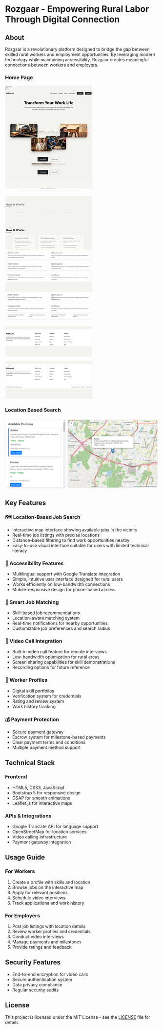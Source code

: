 # Rozgaar - Empowering Rural Labor Through Digital Connection

## About
Rozgaar is a revolutionary platform designed to bridge the gap between skilled rural workers and employment opportunities. By leveraging modern technology while maintaining accessibility, Rozgaar creates meaningful connections between workers and employers.

### Home Page
![Home Page](./screenshots/screenshot1.png)

### Location Based Search
![Serach job through location](./screenshots/screenshot2.png)

## Key Features

### 🗺️ Location-Based Job Search
- Interactive map interface showing available jobs in the vicinity
- Real-time job listings with precise locations
- Distance-based filtering to find work opportunities nearby
- Easy-to-use visual interface suitable for users with limited technical literacy

### 📱 Accessibility Features
- Multilingual support with Google Translate integration
- Simple, intuitive user interface designed for rural users
- Works efficiently on low-bandwidth connections
- Mobile-responsive design for phone-based access

### 💼 Smart Job Matching
- Skill-based job recommendations
- Location-aware matching system
- Real-time notifications for nearby opportunities
- Customizable job preferences and search radius

### 🎥 Video Call Integration
- Built-in video call feature for remote interviews
- Low-bandwidth optimization for rural areas
- Screen sharing capabilities for skill demonstrations
- Recording options for future reference

### 👥 Worker Profiles
- Digital skill portfolios
- Verification system for credentials
- Rating and review system
- Work history tracking

### 💰 Payment Protection
- Secure payment gateway
- Escrow system for milestone-based payments
- Clear payment terms and conditions
- Multiple payment method support

## Technical Stack

### Frontend
- HTML5, CSS3, JavaScript
- Bootstrap 5 for responsive design
- GSAP for smooth animations
- Leaflet.js for interactive maps

### APIs & Integrations
- Google Translate API for language support
- OpenStreetMap for location services
- Video calling infrastructure
- Payment gateway integration


## Usage Guide

### For Workers
1. Create a profile with skills and location
2. Browse jobs on the interactive map
3. Apply for relevant positions
4. Schedule video interviews
5. Track applications and work history

### For Employers
1. Post job listings with location details
2. Review worker profiles and credentials
3. Conduct video interviews
4. Manage payments and milestones
5. Provide ratings and feedback

## Security Features
- End-to-end encryption for video calls
- Secure authentication system
- Data privacy compliance
- Regular security audits


## License
This project is licensed under the MIT License - see the [LICENSE](LICENSE) file for details.
